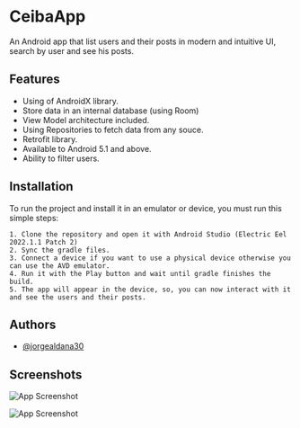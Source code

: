 
# CeibaApp

An Android app that list users and their posts in modern and intuitive UI, search by user and see his posts.


## Features

- Using of AndroidX library.
- Store data in an internal database (using Room)
- View Model architecture included.
- Using Repositories to fetch data from any souce.
- Retrofit library.
- Available to Android 5.1 and above.
- Ability to filter users.


## Installation

To run the project and install it in an emulator or device, you must run this simple steps:

    1. Clone the repository and open it with Android Studio (Electric Eel 2022.1.1 Patch 2)
    2. Sync the gradle files.
    3. Connect a device if you want to use a physical device otherwise you can use the AVD emulator.
    4. Run it with the Play button and wait until gradle finishes the build.
    5. The app will appear in the device, so, you can now interact with it and see the users and their posts.
    
## Authors

- [@jorgealdana30](https://www.github.com/jorgeadlana30)


## Screenshots

![App Screenshot](https://i.imgur.com/FBQ8W2r.png)

![App Screenshot](https://i.imgur.com/5hhijiI.png)
